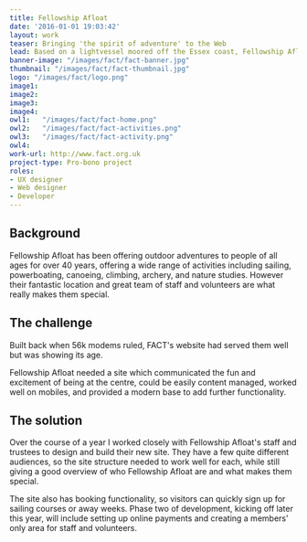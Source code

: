 ```yaml
---
title: Fellowship Afloat
date: '2016-01-01 19:03:42'
layout: work
teaser: Bringing 'the spirit of adventure' to the Web
lead: Based on a lightvessel moored off the Essex coast, Fellowship Afloat is an outdoor activity centre like no other.
banner-image: "/images/fact/fact-banner.jpg"
thumbnail: "/images/fact/fact-thumbnail.jpg"
logo: "/images/fact/logo.png"
image1: 
image2: 
image3: 
image4: 
owl1:	"/images/fact/fact-home.png"
owl2:	"/images/fact/fact-activities.png"
owl3:	"/images/fact/fact-activity.png"
owl4:	
work-url: http://www.fact.org.uk
project-type: Pro-bono project
roles:
- UX designer
- Web designer
- Developer
---
```


## Background

Fellowship Afloat has been offering outdoor adventures to people of all ages for over 40 years, offering a wide range of activities including sailing, powerboating, canoeing, climbing, archery, and nature studies. However their fantastic location and great team of staff and volunteers are what really makes them special.

## The challenge

Built back when 56k modems ruled, FACT's website had served them well but was showing its age.

Fellowship Afloat needed a site which communicated the fun and excitement of being at the centre, could be easily content managed, worked well on mobiles, and provided a modern base to add further functionality.

## The solution

Over the course of a year I worked closely with Fellowship Afloat's staff and trustees to design and build their new site. They have a few quite different audiences, so the site structure needed to work well for each, while still giving a good overview of who Fellowship Afloat are and what makes them special.

The site also has booking functionality, so visitors can quickly sign up for sailing courses or away weeks. Phase two of development, kicking off later this year, will include setting up online payments and creating a members' only area for staff and volunteers.